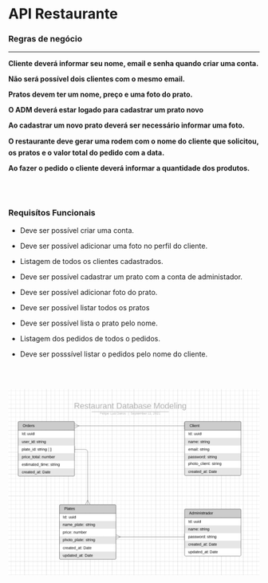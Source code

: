 
# API Restaurante

### Regras de negócio
****
**Cliente deverá informar seu nome, email e senha quando criar uma conta.**

**Não será possível dois clientes com o mesmo email.**

**Pratos devem ter um nome, preço e uma foto do prato.**

**O ADM deverá estar logado para cadastrar um prato novo**

**Ao cadastrar um novo prato deverá ser necessário informar uma foto.**

**O restaurante deve gerar uma rodem com o nome do cliente que solicitou, os pratos e o valor total do pedido com a data.**

**Ao fazer o pedido o cliente deverá informar a quantidade dos produtos.**

<br>
<br>

### Requisítos Funcionais

- Deve ser possível criar uma conta.

- Deve ser possível adicionar uma foto no perfil do cliente.

- Listagem de todos os clientes cadastrados.

- Deve ser possível cadastrar um prato com a conta de administador.

- Deve ser possível adicionar foto do prato.

- Deve ser possível listar todos os pratos

- Deve ser possível lista o prato pelo nome.

- Listagem dos pedidos de todos o pedidos.

- Deve ser posssível listar o pedidos pelo nome do cliente.

<br>
<br>

![alt text](db-restaurant-api.png)